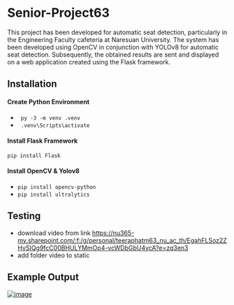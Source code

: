 # Senior-Project63
This project has been developed for automatic seat detection, particularly in the Engineering Faculty cafeteria at Naresuan University.
The system has been developed using OpenCV in conjunction with YOLOv8 for automatic seat detection. 
Subsequently, the obtained results are sent and displayed on a web application created using the Flask framework.

## Installation
#### Create Python Environment 
- ``` py -3 -m venv .venv```
- ``` .venv\Scripts\activate```
#### Install Flask Framework
``` pip install Flask ```
#### Install OpenCV & Yolov8
- ```pip install opencv-python```
- ```pip install ultralytics ```

## Testing 
- download video from link https://nu365-my.sharepoint.com/:f:/g/personal/teeraphatm63_nu_ac_th/EgahFLSoz2ZHvSIQg9fcC00BHULYMmOp4-vcWDbGbU4ycA?e=zq3en3
- add folder video to static

## Example Output
[![image](https://cdn.discordapp.com/attachments/1132614260770492466/1192696436446474250/image.png?ex=65f3d81d&is=65e1631d&hm=1865d682912c096a61a0fb3cd75509f204c059c4d1ff111620a0c88191c07b7a&)](#)
